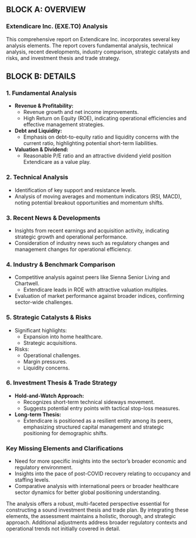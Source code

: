 ## BLOCK A: OVERVIEW

### Extendicare Inc. (EXE.TO) Analysis

This comprehensive report on Extendicare Inc. incorporates several key analysis elements. The report covers fundamental analysis, technical analysis, recent developments, industry comparison, strategic catalysts and risks, and investment thesis and trade strategy. 

## BLOCK B: DETAILS

### 1. Fundamental Analysis
- **Revenue & Profitability:** 
  - Revenue growth and net income improvements.
  - High Return on Equity (ROE), indicating operational efficiencies and effective management strategies.
- **Debt and Liquidity:** 
  - Emphasis on debt-to-equity ratio and liquidity concerns with the current ratio, highlighting potential short-term liabilities.
- **Valuation & Dividend:** 
  - Reasonable P/E ratio and an attractive dividend yield position Extendicare as a value play.

### 2. Technical Analysis
- Identification of key support and resistance levels.
- Analysis of moving averages and momentum indicators (RSI, MACD), noting potential breakout opportunities and momentum shifts.

### 3. Recent News & Developments
- Insights from recent earnings and acquisition activity, indicating strategic growth and operational performance.
- Consideration of industry news such as regulatory changes and management changes for operational efficiency.

### 4. Industry & Benchmark Comparison
- Competitive analysis against peers like Sienna Senior Living and Chartwell.
  - Extendicare leads in ROE with attractive valuation multiples.
- Evaluation of market performance against broader indices, confirming sector-wide challenges.

### 5. Strategic Catalysts & Risks
- Significant highlights:
  - Expansion into home healthcare.
  - Strategic acquisitions.
- Risks:
  - Operational challenges.
  - Margin pressures.
  - Liquidity concerns.

### 6. Investment Thesis & Trade Strategy
- **Hold-and-Watch Approach:**
  - Recognizes short-term technical sideways movement.
  - Suggests potential entry points with tactical stop-loss measures.
- **Long-term Thesis:**
  - Extendicare is positioned as a resilient entity among its peers, emphasizing structured capital management and strategic positioning for demographic shifts.

### Key Missing Elements and Clarifications
- Need for more specific insights into the sector’s broader economic and regulatory environment.
- Insights into the pace of post-COVID recovery relating to occupancy and staffing levels.
- Comparative analysis with international peers or broader healthcare sector dynamics for better global positioning understanding.

The analysis offers a robust, multi-faceted perspective essential for constructing a sound investment thesis and trade plan. By integrating these elements, the assessment maintains a holistic, thorough, and strategic approach. Additional adjustments address broader regulatory contexts and operational trends not initially covered in detail.